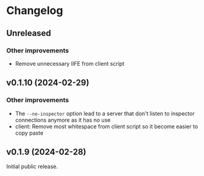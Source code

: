 # Changelog

## Unreleased

### Other improvements

-   Remove unnecessary IIFE from client script

## v0.1.10 (2024-02-29)

### Other improvements

-   The `--no-inspector` option lead to a server that don't listen to inspector connections anymore as it has no use
-   client: Remove most whitespace from client script so it become easier to copy paste

## v0.1.9 (2024-02-28)

Initial public release.

